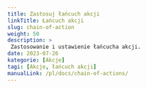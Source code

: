 ```yaml
---
title: Zastosuj łańcuch akcji
linkTitle: Łańcuch akcji
slug: chain-of-action
weight: 50
description: >
 Zastosowanie i ustawienie łańcucha akcji.
date: 2023-07-26
kategorie: [Akcje]
tagi: [Akcje, łańcuch akcji]
manualLink: /pl/docs/chain-of-actions/
---
```

<script>
  window.location.href = "/pl/docs/chain-of-actions/";
</script>
